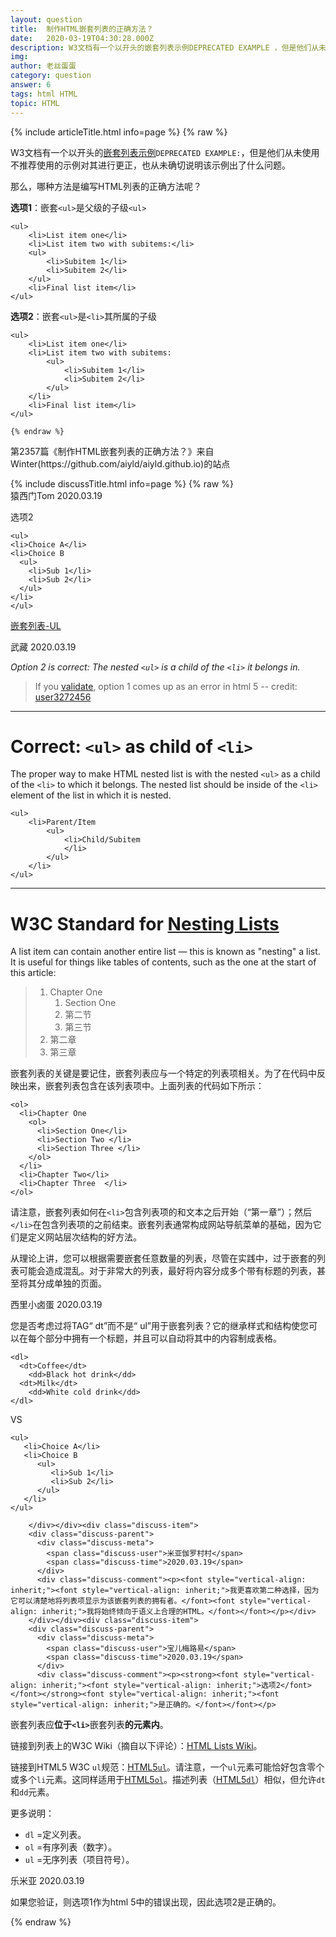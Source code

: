 ```yaml
---
layout: question
title:  制作HTML嵌套列表的正确方法？
date:   2020-03-19T04:30:28.000Z
description: W3文档有一个以开头的嵌套列表示例DEPRECATED EXAMPLE ，但是他们从未使用不推荐使用的示例对其进行更正，也从未确切说明该示例出了什么问题。...
img: 
author: 老丝蛋蛋
category: question
answer: 6
tags: html HTML
topic: HTML
---
```

<div class="article-root">
  <div class="article">
    {% include articleTitle.html info=page %}
    {% raw %}
    <div class="article-content"><p><font style="vertical-align: inherit;"><font style="vertical-align: inherit;">W3文档有一个</font><font style="vertical-align: inherit;">以开头</font><font style="vertical-align: inherit;">的</font></font><a href="http://www.w3.org/TR/html401/struct/lists.html#h-10.2" rel="noreferrer"><font style="vertical-align: inherit;"><font style="vertical-align: inherit;">嵌套列表示例</font></font></a><font style="vertical-align: inherit;"></font><code>DEPRECATED EXAMPLE:</code><font style="vertical-align: inherit;"><font style="vertical-align: inherit;">，但是他们从未使用不推荐使用的示例对其进行更正，也从未确切说明该示例出了什么问题。</font></font></p>

<p><font style="vertical-align: inherit;"><font style="vertical-align: inherit;">那么，哪种方法是编写HTML列表的正确方法呢？</font></font></p>

<p><strong><font style="vertical-align: inherit;"><font style="vertical-align: inherit;">选项1</font></font></strong><font style="vertical-align: inherit;"><font style="vertical-align: inherit;">：嵌套</font></font><code>&lt;ul&gt;</code><font style="vertical-align: inherit;"><font style="vertical-align: inherit;">是父级的子级</font></font><code>&lt;ul&gt;</code></p>

<pre><code>&lt;ul&gt;<font></font>
    &lt;li&gt;List item one&lt;/li&gt;<font></font>
    &lt;li&gt;List item two with subitems:&lt;/li&gt;<font></font>
    &lt;ul&gt;<font></font>
        &lt;li&gt;Subitem 1&lt;/li&gt;<font></font>
        &lt;li&gt;Subitem 2&lt;/li&gt;<font></font>
    &lt;/ul&gt;<font></font>
    &lt;li&gt;Final list item&lt;/li&gt;<font></font>
&lt;/ul&gt;<font></font>
</code></pre>

<p><strong><font style="vertical-align: inherit;"><font style="vertical-align: inherit;">选项2</font></font></strong><font style="vertical-align: inherit;"><font style="vertical-align: inherit;">：嵌套</font></font><code>&lt;ul&gt;</code><font style="vertical-align: inherit;"><font style="vertical-align: inherit;">是</font></font><code>&lt;li&gt;</code><font style="vertical-align: inherit;"><font style="vertical-align: inherit;">其所属的子级</font></font></p>

<pre><code>&lt;ul&gt;<font></font>
    &lt;li&gt;List item one&lt;/li&gt;<font></font>
    &lt;li&gt;List item two with subitems:<font></font>
        &lt;ul&gt;<font></font>
            &lt;li&gt;Subitem 1&lt;/li&gt;<font></font>
            &lt;li&gt;Subitem 2&lt;/li&gt;<font></font>
        &lt;/ul&gt;<font></font>
    &lt;/li&gt;<font></font>
    &lt;li&gt;Final list item&lt;/li&gt;<font></font>
&lt;/ul&gt;<font></font>
</code></pre></div>
    {% endraw %}
  </div>
  <p class="winter_mark">第2357篇《制作HTML嵌套列表的正确方法？》来自Winter(https://github.com/aiyld/aiyld.github.io)的站点</p>
  <div class="discuss-wrapper">
    {% include discussTitle.html info=page %}
    {% raw %}
    <div class="discuss-list">
    <div class="discuss-item">
        <div class="discuss-parent">
          <div class="discuss-meta">
            <span class="discuss-user">猿西门Tom</span>
            <span class="discuss-time">2020.03.19</span>
          </div>
          <div class="discuss-comment"><p><font style="vertical-align: inherit;"><font style="vertical-align: inherit;">选项2</font></font></p>

<pre><code>&lt;ul&gt;<font></font>
&lt;li&gt;Choice A&lt;/li&gt;<font></font>
&lt;li&gt;Choice B<font></font>
  &lt;ul&gt;<font></font>
    &lt;li&gt;Sub 1&lt;/li&gt;<font></font>
    &lt;li&gt;Sub 2&lt;/li&gt;<font></font>
  &lt;/ul&gt;<font></font>
&lt;/li&gt;<font></font>
&lt;/ul&gt;<font></font>
</code></pre>

<p><a href="http://www.webmasterworld.com/html/3179707.htm" rel="noreferrer"><font style="vertical-align: inherit;"><font style="vertical-align: inherit;">嵌套列表-UL</font></font></a>    </p></div>
        </div></div><div class="discuss-item">
        <div class="discuss-parent">
          <div class="discuss-meta">
            <span class="discuss-user">武藏</span>
            <span class="discuss-time">2020.03.19</span>
          </div>
          <div class="discuss-comment"><p><em>Option 2 is correct: The nested <code>&lt;ul&gt;</code> is a child of the <code>&lt;li&gt;</code> it belongs in.</em></p>

<blockquote>
  <p>If you <a href="https://validator.w3.org/" rel="noreferrer">validate</a>, option 1 comes up as an error in html 5 -- credit: <a href="https://stackoverflow.com/a/21562051/1438029">user3272456</a></p>
</blockquote>

<hr>

<h1>Correct: <code>&lt;ul&gt;</code> as child of <code>&lt;li&gt;</code></h1>

<p>The proper way to make HTML nested list is with the nested <code>&lt;ul&gt;</code> as a child of the <code>&lt;li&gt;</code> to which it belongs.  The nested list should be inside of the <code>&lt;li&gt;</code> element of the list in which it is nested.</p>

<pre><code>&lt;ul&gt;<font></font>
    &lt;li&gt;Parent/Item<font></font>
        &lt;ul&gt;<font></font>
            &lt;li&gt;Child/Subitem<font></font>
            &lt;/li&gt;<font></font>
        &lt;/ul&gt;<font></font>
    &lt;/li&gt;<font></font>
&lt;/ul&gt;<font></font>
</code></pre>

<hr>

<h1>W3C Standard for <a href="http://www.w3.org/wiki/HTML_lists#Nesting_lists" rel="noreferrer">Nesting Lists</a></h1>

<p>A list item can contain another entire list — this is known as "nesting" a list. It is useful for things like tables of contents, such as the one at the start of this article:</p>

<blockquote>
  <ol>
  <li>Chapter One
  
  <ol>
  <li>Section One</li>
  <li><font style="vertical-align: inherit;"><font style="vertical-align: inherit;">第二节</font></font></li>
  <li><font style="vertical-align: inherit;"><font style="vertical-align: inherit;">第三节</font></font></li>
  </ol></li>
  <li><font style="vertical-align: inherit;"><font style="vertical-align: inherit;">第二章</font></font></li>
  <li><font style="vertical-align: inherit;"><font style="vertical-align: inherit;">第三章</font></font></li>
  </ol>
</blockquote>

<p><font style="vertical-align: inherit;"><font style="vertical-align: inherit;">嵌套列表的关键是要记住，嵌套列表应与一个特定的列表项相关。</font><font style="vertical-align: inherit;">为了在代码中反映出来，嵌套列表包含在该列表项中。</font><font style="vertical-align: inherit;">上面列表的代码如下所示：</font></font></p>

<pre><code>&lt;ol&gt;<font></font>
  &lt;li&gt;Chapter One<font></font>
    &lt;ol&gt;<font></font>
      &lt;li&gt;Section One&lt;/li&gt;<font></font>
      &lt;li&gt;Section Two &lt;/li&gt;<font></font>
      &lt;li&gt;Section Three &lt;/li&gt;<font></font>
    &lt;/ol&gt;<font></font>
  &lt;/li&gt;<font></font>
  &lt;li&gt;Chapter Two&lt;/li&gt;<font></font>
  &lt;li&gt;Chapter Three  &lt;/li&gt;<font></font>
&lt;/ol&gt;<font></font>
</code></pre>

<p><font style="vertical-align: inherit;"><font style="vertical-align: inherit;">请注意，嵌套列表如何在</font></font><code>&lt;li&gt;</code><font style="vertical-align: inherit;"><font style="vertical-align: inherit;">包含列表项</font><font style="vertical-align: inherit;">的</font><font style="vertical-align: inherit;">和文本</font><font style="vertical-align: inherit;">之后开始</font><font style="vertical-align: inherit;">（“第一章”）；</font><font style="vertical-align: inherit;">然后</font></font><code>&lt;/li&gt;</code><font style="vertical-align: inherit;"><font style="vertical-align: inherit;">在包含列表项的</font><font style="vertical-align: inherit;">之前结束</font><font style="vertical-align: inherit;">。</font><font style="vertical-align: inherit;">嵌套列表通常构成网站导航菜单的基础，因为它们是定义网站层次结构的好方法。</font></font></p>

<p><font style="vertical-align: inherit;"><font style="vertical-align: inherit;">从理论上讲，您可以根据需要嵌套任意数量的列表，尽管在实践中，过于嵌套的列表可能会造成混乱。</font><font style="vertical-align: inherit;">对于非常大的列表，最好将内容分成多个带有标题的列表，甚至将其分成单独的页面。</font></font></p></div>
        </div></div><div class="discuss-item">
        <div class="discuss-parent">
          <div class="discuss-meta">
            <span class="discuss-user">西里小卤蛋</span>
            <span class="discuss-time">2020.03.19</span>
          </div>
          <div class="discuss-comment"><p><font style="vertical-align: inherit;"><font style="vertical-align: inherit;">您是否考虑过将TAG“ dt”而不是“ ul”用于嵌套列表？</font><font style="vertical-align: inherit;">它的继承样式和结构使您可以在每个部分中拥有一个标题，并且可以自动将其中的内容制成表格。</font></font></p>

<pre><code>&lt;dl&gt;<font></font>
  &lt;dt&gt;Coffee&lt;/dt&gt;<font></font>
    &lt;dd&gt;Black hot drink&lt;/dd&gt;<font></font>
  &lt;dt&gt;Milk&lt;/dt&gt;<font></font>
    &lt;dd&gt;White cold drink&lt;/dd&gt;<font></font>
&lt;/dl&gt;<font></font>
</code></pre>

<p><font style="vertical-align: inherit;"><font style="vertical-align: inherit;">VS</font></font></p>

<pre><code>&lt;ul&gt;<font></font>
   &lt;li&gt;Choice A&lt;/li&gt;<font></font>
   &lt;li&gt;Choice B<font></font>
      &lt;ul&gt;<font></font>
         &lt;li&gt;Sub 1&lt;/li&gt;<font></font>
         &lt;li&gt;Sub 2&lt;/li&gt;<font></font>
      &lt;/ul&gt;<font></font>
   &lt;/li&gt;<font></font>
&lt;/ul&gt;<font></font>
</code></pre></div>
        </div></div><div class="discuss-item">
        <div class="discuss-parent">
          <div class="discuss-meta">
            <span class="discuss-user">米亚伽罗村村</span>
            <span class="discuss-time">2020.03.19</span>
          </div>
          <div class="discuss-comment"><p><font style="vertical-align: inherit;"><font style="vertical-align: inherit;">我更喜欢第二种选择，因为它可以清楚地将列表项显示为该嵌套列表的拥有者。</font><font style="vertical-align: inherit;">我将始终倾向于语义上合理的HTML。</font></font></p></div>
        </div></div><div class="discuss-item">
        <div class="discuss-parent">
          <div class="discuss-meta">
            <span class="discuss-user">宝儿梅路易</span>
            <span class="discuss-time">2020.03.19</span>
          </div>
          <div class="discuss-comment"><p><strong><font style="vertical-align: inherit;"><font style="vertical-align: inherit;">选项2</font></font></strong><font style="vertical-align: inherit;"><font style="vertical-align: inherit;">是正确的。</font></font></p>

<p><font style="vertical-align: inherit;"><font style="vertical-align: inherit;">嵌套列表应</font></font><strong><font style="vertical-align: inherit;"><font style="vertical-align: inherit;">位于</font></font><code>&lt;li&gt;</code><font style="vertical-align: inherit;"></font></strong><font style="vertical-align: inherit;"><font style="vertical-align: inherit;">嵌套列表</font><strong><font style="vertical-align: inherit;">的</font></strong><strong><font style="vertical-align: inherit;">元素</font></strong><strong><font style="vertical-align: inherit;">内</font></strong><font style="vertical-align: inherit;">。</font></font></p>

<p><font style="vertical-align: inherit;"><font style="vertical-align: inherit;">链接到列表上的W3C Wiki（摘自以下评论）：</font></font><a href="https://www.w3.org/wiki/HTML_lists" rel="noreferrer"><font style="vertical-align: inherit;"><font style="vertical-align: inherit;">HTML Lists Wiki</font></font></a><font style="vertical-align: inherit;"><font style="vertical-align: inherit;">。</font></font></p>

<p><font style="vertical-align: inherit;"><font style="vertical-align: inherit;">链接到HTML5 W3C </font></font><code>ul</code><font style="vertical-align: inherit;"><font style="vertical-align: inherit;">规范：</font></font><a href="https://www.w3.org/TR/html5/grouping-content.html#the-ul-element" rel="noreferrer"><font style="vertical-align: inherit;"><font style="vertical-align: inherit;">HTML5</font></font><code>ul</code></a><font style="vertical-align: inherit;"><font style="vertical-align: inherit;">。</font><font style="vertical-align: inherit;">请注意，一个</font></font><code>ul</code><font style="vertical-align: inherit;"><font style="vertical-align: inherit;">元素可能恰好包含零个或多个</font></font><code>li</code><font style="vertical-align: inherit;"><font style="vertical-align: inherit;">元素。</font><font style="vertical-align: inherit;">这同样适用于</font></font><a href="https://www.w3.org/TR/html5/grouping-content.html#the-ol-element" rel="noreferrer"><font style="vertical-align: inherit;"><font style="vertical-align: inherit;">HTML5</font></font><code>ol</code></a><font style="vertical-align: inherit;"><font style="vertical-align: inherit;">。</font><font style="vertical-align: inherit;">描述列表（</font></font><a href="https://www.w3.org/TR/html5/grouping-content.html#the-dl-element" rel="noreferrer"><font style="vertical-align: inherit;"><font style="vertical-align: inherit;">HTML5</font></font><code>dl</code></a><font style="vertical-align: inherit;"><font style="vertical-align: inherit;">）相似，但允许</font></font><code>dt</code><font style="vertical-align: inherit;"><font style="vertical-align: inherit;">和</font></font><code>dd</code><font style="vertical-align: inherit;"><font style="vertical-align: inherit;">元素。</font></font></p>

<p><font style="vertical-align: inherit;"><font style="vertical-align: inherit;">更多说明：</font></font></p>

<ul>
<li><code>dl</code><font style="vertical-align: inherit;"><font style="vertical-align: inherit;"> =定义列表。</font></font></li>
<li><code>ol</code><font style="vertical-align: inherit;"><font style="vertical-align: inherit;"> =有序列表（数字）。</font></font></li>
<li><code>ul</code><font style="vertical-align: inherit;"><font style="vertical-align: inherit;"> =无序列表（项目符号）。</font></font></li>
</ul></div>
        </div></div><div class="discuss-item">
        <div class="discuss-parent">
          <div class="discuss-meta">
            <span class="discuss-user">乐米亚</span>
            <span class="discuss-time">2020.03.19</span>
          </div>
          <div class="discuss-comment"><p><font style="vertical-align: inherit;"><font style="vertical-align: inherit;">如果您验证，则选项1作为html 5中的错误出现，因此选项2是正确的。</font></font></p></div>
        </div></div>
    </div>
    {% endraw %}
  </div>
<div>
